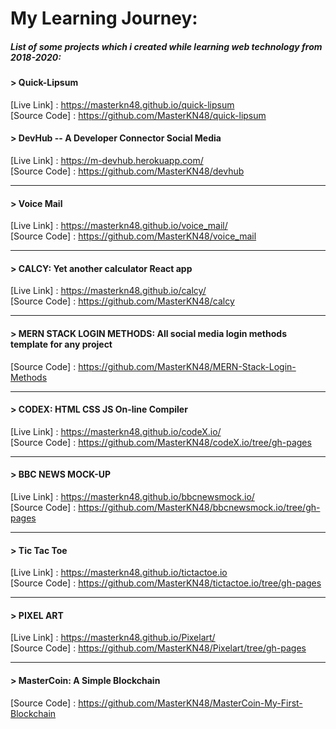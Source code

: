 # My Learning Journey:

##### List of some projects which i created while learning web technology from 2018-2020:

#### > Quick-Lipsum

[Live Link] : https://masterkn48.github.io/quick-lipsum <br/>
[Source Code] : https://github.com/MasterKN48/quick-lipsum

#### > DevHub -- A Developer Connector Social Media
[Live Link] : https://m-devhub.herokuapp.com/ <br/>
[Source Code] : https://github.com/MasterKN48/devhub

<hr/>

#### > Voice Mail

[Live Link] : https://masterkn48.github.io/voice_mail/ <br/>
[Source Code] : https://github.com/MasterKN48/voice_mail

<hr/>

#### > CALCY: Yet another calculator React app

[Live Link] : https://masterkn48.github.io/calcy/ <br/>
[Source Code] : https://github.com/MasterKN48/calcy

<hr/>

#### > MERN STACK LOGIN METHODS: All social media login methods template for any project

[Source Code] : https://github.com/MasterKN48/MERN-Stack-Login-Methods

<hr/>

#### > CODEX: HTML CSS JS On-line Compiler

[Live Link] : https://masterkn48.github.io/codeX.io/ <br/>
[Source Code] : https://github.com/MasterKN48/codeX.io/tree/gh-pages

<hr/>

#### > BBC NEWS MOCK-UP

[Live Link] : https://masterkn48.github.io/bbcnewsmock.io/ <br/>
[Source Code] : https://github.com/MasterKN48/bbcnewsmock.io/tree/gh-pages

<hr/>

#### > Tic Tac Toe

[Live Link] : https://masterkn48.github.io/tictactoe.io <br/>
[Source Code] : https://github.com/MasterKN48/tictactoe.io/tree/gh-pages

<hr/>

#### > PIXEL ART

[Live Link] : https://masterkn48.github.io/Pixelart/ <br/>
[Source Code] : https://github.com/MasterKN48/Pixelart/tree/gh-pages

<hr/>

#### > MasterCoin: A Simple Blockchain

[Source Code] : https://github.com/MasterKN48/MasterCoin-My-First-Blockchain

